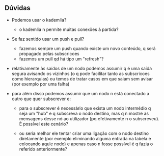 ## Dúvidas

- Podemos usar o kademlia?
    - o kademlia n permite muitas conexões à partida?

- Se faz sentido usar um push e pull?
    - fazemos sempre um push quando existe um novo conteúdo, q será propagado pelas subscricoes
    - fazemos um pull qd há tipo um "refresh"?

- relativamente às saídos de um nodo podemos assumir q é uma saída segura avisando os vizinhos (o q pode facilitar tanto as subscricoes como hierarquias) ou temos de tratar casos em que saiam sem avisar (por exemplo por uma falha)

- para além disso podemos assumir que um nodo n está conectado a outro que quer subscrever e:
    - para o subscrever é necessário que exista um nodo intermédio q seja um "hub" e q subscreva o nodo destino, mas q n mostre as mensagens desse nó ao utilizador (pq efetivamente n o subscreveu). É possível este cenário?

    - ou seria melhor ele tentar criar uma ligação com o nodo destino diretamente (por exemplo eliminando alguma entrada na tabela e colocando aqule nodo) e apenas caso n fosse possível é q fazia o referido anteriormente? 
